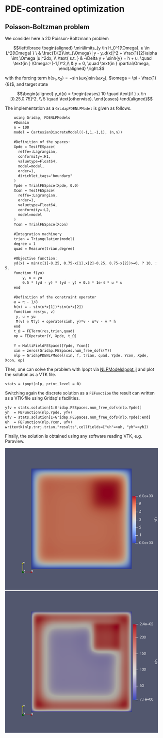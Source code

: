 # PDE-contrained optimization
## Poisson-Boltzman problem

We consider here a 2D Poisson-Boltzmann problem
```math
\left\lbrace
\begin{aligned}
\min\limits_{y \in H_0^1(\Omega), u \in L^2(\Omega) } \  & \frac{1}{2}\int_{\Omega} |y - y_d(x)|^2 + \frac{1}{2}\alpha \int_\Omega |u|^2dx, \\
\text{ s.t. } & -\Delta y + \sinh{y} = h + u, \quad \text{in } \Omega:=(-1,1)^2,\\
                  & y = 0, \quad \text{in } \partial\Omega,
\end{aligned}
\right.
```
with the forcing term $h(x_1,x_2)=-\sin(\omega x_1) \sin(\omega x_2)$, $\omega = \pi - \frac{1}{8}$, and target state
```math
\begin{aligned}
    y_d(x) = \begin{cases}
    10 \quad \text{if } x \in [0.25,0.75]^2, \\
    5 \quad \text{otherwise}.
    \end{cases}
\end{aligned}
```

The implementation as a `GridapPDENLPModel` is given as follows.

```
    using Gridap, PDENLPModels
    #Domain
    n = 100
    model = CartesianDiscreteModel((-1,1,-1,1), (n,n))

    #Definition of the spaces:
    Xpde = TestFESpace(
      reffe=:Lagrangian, 
      conformity=:H1, 
      valuetype=Float64, 
      model=model, 
      order=1, 
      dirichlet_tags="boundary"
    )
    Ypde = TrialFESpace(Xpde, 0.0)
    Xcon = TestFESpace(
      reffe=:Lagrangian, 
      order=1, 
      valuetype=Float64,
      conformity=:L2, 
      model=model
    )
    Ycon = TrialFESpace(Xcon)

    #Integration machinery
    trian = Triangulation(model)
    degree = 1
    quad = Measure(trian,degree)

    #Objective function:
    yd(x) = min(x[1]-0.25, 0.75-x[1],x[2]-0.25, 0.75-x[2])>=0. ? 10. : 5.
    function f(yu)
        y, u = yu
        0.5 * (yd - y) * (yd - y) + 0.5 * 1e-4 * u * u
    end

    #Definition of the constraint operator
    ω = π - 1/8
    h(x) = - sin(ω*x[1])*sin(ω*x[2])
    function res(yu, v)
     y, u = yu
     ∇(v) ⊙ ∇(y) + operate(sinh, y)*v - u*v - v * h
    end
    t_Ω = FETerm(res,trian,quad)
    op = FEOperator(Y, Xpde, t_Ω)

    Y = MultiFieldFESpace([Ypde, Ycon])
    xin = zeros(Gridap.FESpaces.num_free_dofs(Y))
    nlp = GridapPDENLPModel(xin, f, trian, quad, Ypde, Ycon, Xpde, Xcon, op)
```

Then, one can solve the problem with Ipopt via [NLPModelsIpopt.jl](https://github.com/JuliaSmoothOptimizers/NLPModelsIpopt.jl) and plot the solution as a VTK file.
```
stats = ipopt(nlp, print_level = 0)
```
Switching again the discrete solution as a `FEFunction` the result can written as a VTK-file using Gridap's facilities.
```
yfv = stats.solution[1:Gridap.FESpaces.num_free_dofs(nlp.Ypde)]
yh  = FEFunction(nlp.Ypde, yfv)
ufv = stats.solution[1+Gridap.FESpaces.num_free_dofs(nlp.Ypde):end]
uh  = FEFunction(nlp.Ycon, ufv)
writevtk(nlp.tnrj.trian,"results",cellfields=["uh"=>uh, "yh"=>yh])
```
Finally, the solution is obtained using any software reading VTK, e.g. Paraview.

![Solution of P-B equation](fig/2dPBy.png)![Control of P-B equation](fig/2dPBu.png)
